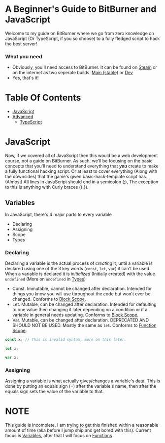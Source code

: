 # A Beginner's Guide to BitBurner and JavaScript
Welcome to my guide on BitBurner where we go from zero knowledge on JavaScript (Or TypeScript, if you so choose) to a fully fledged script to hack the best server!

### What you need
* Obviously, you'll need access to BitBurner. It can be found on [Steam](https://store.steampowered.com/app/1812820/Bitburner/) or on the internet as two seperate builds. [Main (stable)](https://bitburner-official.github.io/) or [Dev](https://bitburner-official.github.io/bitburner-src/)
* Yes, that's it!

# Table Of Contents
* [JavaScript](#javascript)
* [Advanced](#advanced)
  * [TypeScript](#typescript)

# JavaScript
Now, if we covered all of JavaScript then this would be a web development course, not a guide on BitBurner. As such, we'll be focusing on the basic concepts that you'll need to understand everything that ***you*** create to make a fully functional hacking script. Or at least to cover everything (Along with the downsides) that the game's given basic-hack-template script has. (Almost) All lines in JavaScript should end in a semicolon (;), The exception to this is anything with Curly braces ({ }).

## Variables
In JavaScript, there's 4 major parts to every variable
* Declaring
* Assigning
* Scope
* Types
### Declaring
Declaring a variable is the actual process of *creating* it, until a variable is declared using one of the 3 key words (`const`, `let`, `var`) it can't be used. When a variable is declared it is *initialized* (Initially created) with the value `undefined` (More on `undefined` in [Types](#types))
* Const.
 Immutable, cannot be changed after declaration. Intended for things you know you will use throughout the code but won't ever be changed. Conforms to [Block Scope](#block-scope).
* Let.
 Mutable, can be changed after declaration. Intended for defaulting to one value then changing it later depending on a condition or if a variable in general needs updating. Conforms to [Block Scope](#block-scope).
* Var.
 Mutable, can be changed after declaration. DEPRECATED AND SHOULD NOT BE USED. Mostly the same as `let`. Conforms to [Function Scope](#function-scope).
```js
const x; // This is invalid syntax, more on this later.
```
```js
let x;
```
```js
var x;
```
### Assigning
Assigning a variable is what actually gives/changes a variable's data. This is done by putting an equals sign (=) after the variable's name, then after the equals sign sets the value of the variable to that.

# NOTE
This guide is incomplete, I am trying to get this finished within a reasonable amount of time (aka before I jump ship and get bored with this). Current focus is [Variables](#variables), after that I will focus on [Functions](#functions)

